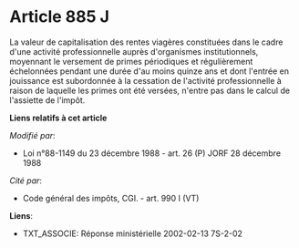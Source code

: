 # Article 885 J

La valeur de capitalisation des rentes viagères constituées dans le cadre d'une activité professionnelle auprès d'organismes
institutionnels, moyennant le versement de primes périodiques et régulièrement échelonnées pendant une durée d'au moins
quinze ans et dont l'entrée en jouissance est subordonnée à la cessation de l'activité professionnelle à raison de laquelle
les primes ont été versées, n'entre pas dans le calcul de l'assiette de l'impôt.

**Liens relatifs à cet article**

_Modifié par_:

  - Loi n°88-1149 du 23 décembre 1988 - art. 26 (P) JORF 28 décembre 1988

_Cité par_:

  - Code général des impôts, CGI. - art. 990 I (VT)

**Liens**:

  - TXT_ASSOCIE: Réponse ministérielle 2002-02-13 7S-2-02

